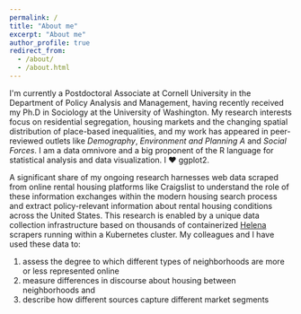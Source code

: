 ```yaml
---
permalink: /
title: "About me"
excerpt: "About me"
author_profile: true
redirect_from:
  - /about/
  - /about.html
---
```


I'm currently a Postdoctoral Associate at Cornell University in the Department of Policy Analysis and Management, having recently received my Ph.D in Sociology at the University of Washington. My research interests focus on residential segregation, housing markets and the changing spatial distribution of place-based inequalities, and my work has appeared in peer-reviewed outlets like _Demography_, _Environment and Planning A_ and _Social Forces_. I am a data omnivore and a big proponent of the R language for statistical analysis and data visualization. I ❤ ggplot2.

A significant share of my ongoing research harnesses web data scraped from online rental housing platforms like Craigslist to understand the role of these information exchanges within the modern housing search process and extract policy-relevant information about rental housing conditions across the United States. This research is enabled by a unique data collection infrastructure based on thousands of containerized [Helena](https://helena-lang.org) scrapers running within a Kubernetes cluster. My colleagues and I have used these data to:
  1. assess the degree to which different types of neighborhoods are more or less represented online
  2. measure differences in discourse about housing between neighborhoods and
  3. describe how different sources capture different market segments
